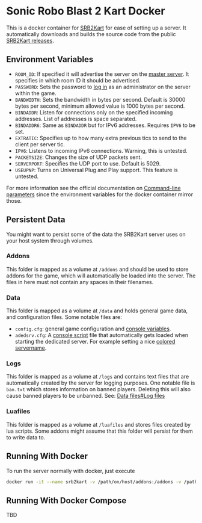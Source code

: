 # Sonic Robo Blast 2 Kart Docker

This is a docker container for [SRB2Kart](https://mb.srb2.org/addons/srb2kart.2435/) for ease of setting up a server. It automatically downloads and builds the source code from the public [SRB2Kart releases](https://github.com/STJr/Kart-Public/releases).

## Environment Variables

- `ROOM_ID`: If specified it will advertise the server on the [master server](https://wiki.srb2.org/wiki/Master_Server). It specifies in which room ID it should be advertised.
- `PASSWORD`: Sets the password to [log in](https://wiki.srb2.org/wiki/Console/Commands#login) as an administrator on the server within the game.
- `BANDWIDTH`: Sets the bandwidth in bytes per second. Default is 30000 bytes per second, minimum allowed value is 1000 bytes per second.
- `BINDADDR`: Listen for connections only on the specified incoming addresses. List of addresses is space separated.
- `BINDADDR6`: Same as `BINDADDR` but for IPv6 addresses. Requires `IPV6` to be set.
- `EXTRATIC`: Specifies up to how many extra previous tics to send to the client per server tic.
- `IPV6`: Listens to incoming IPv6 connections. Warning, this is untested.
- `PACKETSIZE`: Changes the size of UDP packets sent.
- `SERVERPORT`: Specifies the UDP port to use. Default is 5029.
- `USEUPNP`: Turns on Universal Plug and Play support. This feature is untested.

For more information see the official documentation on [Command-line parameters](https://wiki.srb2.org/wiki/Command_line_parameters) since the environment variables for the docker container mirror those.

## Persistent Data

You might want to persist some of the data the SRB2Kart server uses on your host system through volumes.

### Addons

This folder is mapped as a volume at `/addons` and should be used to store addons for the game, which will automatically be loaded into the server. The files in here must not contain any spaces in their filenames.

### Data

This folder is mapped as a volume at `/data` and holds general game data, and configuration files. Some notable files are:

- `config.cfg`: general game configuration and [console variables](https://wiki.srb2.org/wiki/Console/Variables).
- `adedsrv.cfg`: A [console script](https://wiki.srb2.org/wiki/Console_script) file that automatically gets loaded when starting the dedicated server. For example setting a nice [colored servername](https://mb.srb2.org/threads/colored-server-name-tutorial-chat-text-transparency.25474/).

### Logs

This folder is mapped as a volume at `/logs` and contains text files that are automatically created by the server for logging purposes. One notable file is `ban.txt` which stores information on banned players. Deleting this will also cause banned players to be unbanned. See: [Data files#Log files](https://wiki.srb2.org/wiki/Data_files#Log_files)

### Luafiles

This folder is mapped as a volume at `/luafiles` and stores files created by lua scripts. Some addons might assume that this folder will persist for them to write data to.

## Running With Docker

To run the server normally with docker, just execute

```sh
docker run -it --name srb2kart -v /path/on/host/addons:/addons -v /path/on/host/data:/data -v /path/on/host/logs:/logs -v /path/on/host/luafiles:/luafiles -e ROOM_ID=33 -p 5029:5029/udp aliciabytes/srb2kart:latest
```

## Running With Docker Compose

TBD
